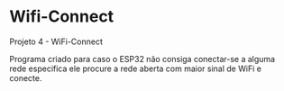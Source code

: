 # Wifi-Connect

Projeto 4 - WiFi-Connect

Programa criado para caso o ESP32 não consiga conectar-se a alguma rede especifica ele procure a rede aberta com maior sinal de WiFi e conecte. 
